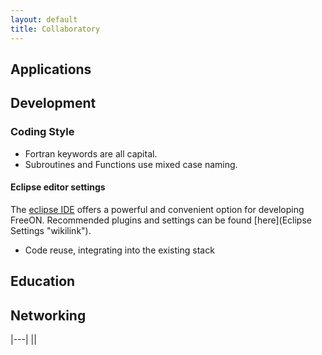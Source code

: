 ```yaml
---
layout: default
title: Collaboratory
---
```


Applications
------------

Development
-----------

### Coding Style

-   Fortran keywords are all capital.
-   Subroutines and Functions use mixed case naming.

#### Eclipse editor settings

The [eclipse IDE](http://www.eclipse.org/) offers a powerful and convenient option for developing FreeON. Recommended plugins and settings can be found [here](Eclipse Settings "wikilink").

-   Code reuse, integrating into the existing stack

Education
---------

Networking
----------

|---|
|<googlePage/>|


